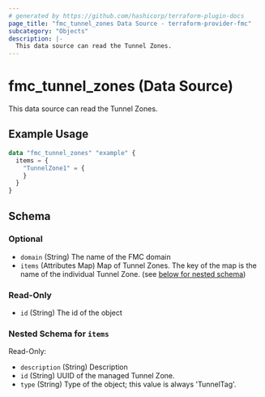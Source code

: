 ```yaml
---
# generated by https://github.com/hashicorp/terraform-plugin-docs
page_title: "fmc_tunnel_zones Data Source - terraform-provider-fmc"
subcategory: "Objects"
description: |-
  This data source can read the Tunnel Zones.
---
```


# fmc_tunnel_zones (Data Source)

This data source can read the Tunnel Zones.

## Example Usage

```terraform
data "fmc_tunnel_zones" "example" {
  items = {
    "TunnelZone1" = {
    }
  }
}
```

<!-- schema generated by tfplugindocs -->
## Schema

### Optional

- `domain` (String) The name of the FMC domain
- `items` (Attributes Map) Map of Tunnel Zones. The key of the map is the name of the individual Tunnel Zone. (see [below for nested schema](#nestedatt--items))

### Read-Only

- `id` (String) The id of the object

<a id="nestedatt--items"></a>
### Nested Schema for `items`

Read-Only:

- `description` (String) Description
- `id` (String) UUID of the managed Tunnel Zone.
- `type` (String) Type of the object; this value is always 'TunnelTag'.
